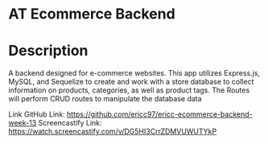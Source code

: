 # AT Ecommerce Backend



# Description
A backend designed for e-commerce websites. This app utilizes Express.js, MySQL, and Sequelize to create and work with a store database to collect information on products, categories, as well as product tags. The Routes will perform CRUD routes to manipulate the database data


Link
GitHub Link: https://github.com/ericc97/ericc-ecommerce-backend-week-13
Screencastify Link: https://watch.screencastify.com/v/DG5HI3CrrZDMVUWUTYkP
